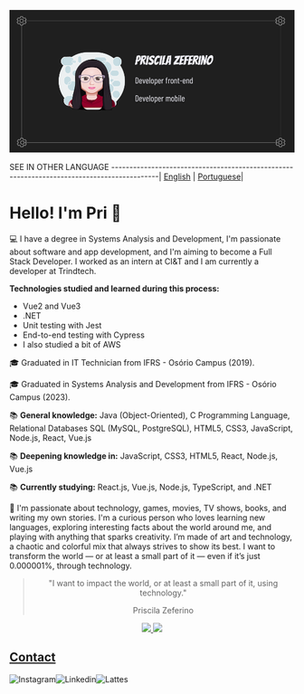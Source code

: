 ![](https://github.com/PriscilaZeferino/PriscilaZeferino/blob/master/cover.png)

SEE IN OTHER LANGUAGE
-------------------------------------------------------------------------------------------| 
[English](https://github.com/PriscilaZeferino/PriscilaZeferino/)                            | 
[Portuguese](https://github.com/PriscilaZeferino/PriscilaZeferino/blob/master/READMEPTBR.md)| 

# Hello! I'm Pri 👋

💻 I have a degree in Systems Analysis and Development, I'm passionate about software and app development, and I'm aiming to become a Full Stack Developer. I worked as an intern at CI&T and I am currently a developer at Trindtech.

**Technologies studied and learned during this process:**
- Vue2 and Vue3
- .NET
- Unit testing with Jest
- End-to-end testing with Cypress
- I also studied a bit of AWS

🎓 Graduated in IT Technician from IFRS - Osório Campus (2019).

🎓 Graduated in Systems Analysis and Development from IFRS - Osório Campus (2023).

📚 **General knowledge:** Java (Object-Oriented), C Programming Language, Relational Databases SQL (MySQL, PostgreSQL), HTML5, CSS3, JavaScript, Node.js, React, Vue.js

📚 **Deepening knowledge in:**
JavaScript, CSS3, HTML5, React, Node.js, Vue.js

📚 **Currently studying:** React.js, Vue.js, Node.js, TypeScript, and .NET

💬 I'm passionate about technology, games, movies, TV shows, books, and writing my own stories. I'm a curious person who loves learning new languages, exploring interesting facts about the world around me, and playing with anything that sparks creativity. I’m made of art and technology, a chaotic and colorful mix that always strives to show its best. I want to transform the world — or at least a small part of it — even if it’s just 0.000001%, through technology.

<blockquote align="center"> 
"I want to impact the world, or at least a small part of it, using technology."
<p align="center">Priscila Zeferino</p>
</blockquote>

<div align="center">
  <a href="https://github.com/PriscilaZeferino">
  <img height="180em" src="https://github-readme-stats.vercel.app/api?username=priscilazeferino&show_icons=true&theme=midnight-purple"/>
  <img height="180em" src="https://github-readme-stats.vercel.app/api/top-langs/?username=PriscilaZeferino&layout=compact&theme=midnight-purple&width:494&heigth:99%"/>
</div>

## Contact
<a target="_blank" href="https://www.instagram.com/devgirl_pri">
  <img align="left" alt="Instagram" src="https://img.shields.io/badge/-Instagram-6a0dad?style=for-the-badge&logo=Instagram&logoColor=d0b4dc" />
</a>
  
<a target="_blank" href="https://www.linkedin.com/in/priscila-yasmin-da-rocha-zeferino-594b5b175">
  <img align="left" alt="Linkedin" src="https://img.shields.io/badge/-Linkedin-6a0dad?style=for-the-badge&logo=Linkedin&logoColor=d0b4dc" />
</a>
  
  <a target="_blank" href="http://lattes.cnpq.br/0649886104585536">
  <img align="left" alt="Lattes" src="https://img.shields.io/badge/-Lattes-6a0dad?style=for-the-badge&logo=Lattes&logoColor=d0b4dc" />
</a>
